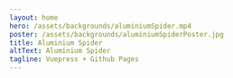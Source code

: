 ```yaml
---
layout: home
hero: /assets/backgrounds/aluminiumSpider.mp4
poster: /assets/backgrounds/aluminiumSpiderPoster.jpg
title: Aluminium Spider
altText: Aluminium Spider
tagline: Vuepress + Github Pages
---
```

<!-- - https://stevenloria.com/responsive-typography/ -->
<!-- - https://daverupert.com/2018/02/cheapass-parallax/ -->
<!-- - http://redonion.se/responsive-typography-with-css-custom-properties-css-variables/ -->

<!-- git submodule update or git clone --recursive -->
